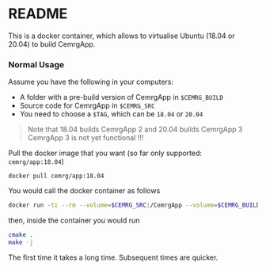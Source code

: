 # README
This is a docker container, which allows to virtualise Ubuntu (18.04 or 20.04) to build CemrgApp.

### Normal Usage 
Assume you have the following in your computers: 
+ A folder with a pre-build version of CemrgApp in `$CEMRG_BUILD` 
+ Source code for CemrgApp in `$CEMRG_SRC`
+ You need to choose a `$TAG`, which can be `18.04` or `20.04`

> Note that 18.04 builds CemrgApp 2 and 20.04 builds CemrgApp 3
> CemrgApp 3 is not yet functional !!! 

Pull the docker image that you want (so far only supported: `cemrg/app:18.04`)

```
docker pull cemrg/app:18.04
```

You would call the docker container as follows 
```sh
docker run -ti --rm --volume=$CEMRG_SRC:/CemrgApp --volume=$CEMRG_BUILD:/Build cemrg/app:$TAG
```

then, inside the container you would run 
```sh
cmake .
make -j 
```
The first time it takes a long time. Subsequent times are quicker. 
